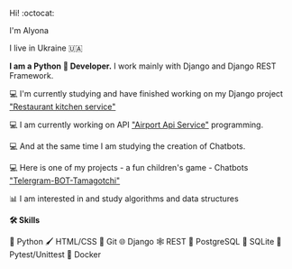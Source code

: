 Hi! :octocat:

I'm Alyona

I live in Ukraine 🇺🇦

**I am a Python 🐍  Developer.** I work mainly with Django and Django REST Framework.

💻 I'm currently studying and have finished working on my Django project ["Restaurant kitchen service"](https://github.com/AlyonkaB/-restaurant-kitchen-service)

💻 I am currently working on API ["Airport Api Service"](https://github.com/AlyonkaB/Airport_api_service/tree/develop) programming.

💻 And at the same time I am studying the creation of Chatbots.

💻 Here is one of my projects - a fun children's game - Chatbots ["Telergram-BOT-Tamagotchi"](https://github.com/AlyonkaB/super-duper-guacamole)

📊 I am interested in and study algorithms and data structures

**🛠️ Skills**

🐍 Python  🖌️ HTML/CSS  🔗 Git  🌐 Django 🕸️ REST  🐘 PostgreSQL  📔 SQLite 🔧 Pytest/Unittest  🐳 Docker

